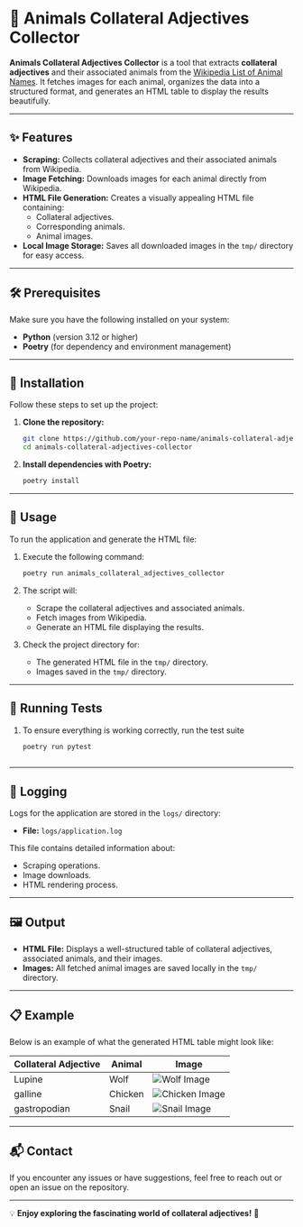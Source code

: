 # 🐾 Animals Collateral Adjectives Collector

**Animals Collateral Adjectives Collector** is a tool that extracts **collateral adjectives** and their associated animals from the [Wikipedia List of Animal Names](https://en.wikipedia.org/wiki/List_of_animal_names). It fetches images for each animal, organizes the data into a structured format, and generates an HTML table to display the results beautifully.

---

## ✨ Features

- **Scraping:** Collects collateral adjectives and their associated animals from Wikipedia.
- **Image Fetching:** Downloads images for each animal directly from Wikipedia.
- **HTML File Generation:**
  Creates a visually appealing HTML file containing:
  - Collateral adjectives.
  - Corresponding animals.
  - Animal images.
- **Local Image Storage:** Saves all downloaded images in the `tmp/` directory for easy access.

---

## 🛠️ Prerequisites

Make sure you have the following installed on your system:

- **Python** (version 3.12 or higher)
- **Poetry** (for dependency and environment management)

---

## 🚀 Installation

Follow these steps to set up the project:

1. **Clone the repository:**

   ```bash
   git clone https://github.com/your-repo-name/animals-collateral-adjectives-collector.git
   cd animals-collateral-adjectives-collector
   
2. **Install dependencies with Poetry:**

    ```bash
    poetry install

---

## 📖 Usage

To run the application and generate the HTML file:

1. Execute the following command:

   ```bash
   poetry run animals_collateral_adjectives_collector

2. The script will:
   - Scrape the collateral adjectives and associated animals.
   - Fetch images from Wikipedia.
   - Generate an HTML file displaying the results.

3. Check the project directory for:
   - The generated HTML file in the `tmp/` directory.
   - Images saved in the `tmp/` directory.


---

## 🧪 Running Tests

1. To ensure everything is working correctly, run the test suite

   ```bash
   poetry run pytest
    
---

## 📂 Logging

Logs for the application are stored in the `logs/` directory:

- **File:** `logs/application.log`

This file contains detailed information about:
- Scraping operations.
- Image downloads.
- HTML rendering process.

---

## 🖼️ Output

- **HTML File:** Displays a well-structured table of collateral adjectives, associated animals, and their images.
- **Images:** All fetched animal images are saved locally in the `tmp/` directory.

---

## 📋 Example

Below is an example of what the generated HTML table might look like:

| Collateral Adjective | Animal   | Image                  |
|-----------------------|----------|------------------------|
| Lupine               | Wolf     | ![Wolf Image](https://upload.wikimedia.org/wikipedia/commons/thumb/6/68/Eurasian_wolf_2.jpg/440px-Eurasian_wolf_2.jpg) |
| galline               | Chicken      | ![Chicken Image](https://upload.wikimedia.org/wikipedia/commons/thumb/8/84/Male_and_female_chicken_sitting_together.jpg/440px-Male_and_female_chicken_sitting_together.jpg)  |
| gastropodian               | Snail      | ![Snail Image](https://upload.wikimedia.org/wikipedia/commons/thumb/c/cc/Snail.jpg/440px-Snail.jpg)  |

---

## 📬 Contact

If you encounter any issues or have suggestions, feel free to reach out or open an issue on the repository.

---

💡 **Enjoy exploring the fascinating world of collateral adjectives!** 🌟

